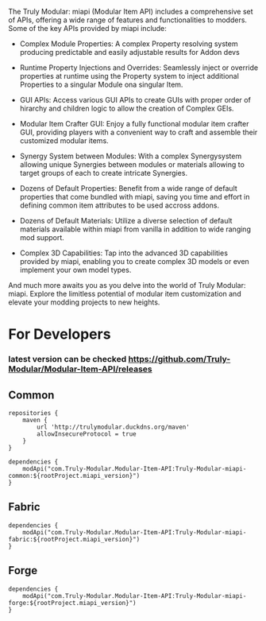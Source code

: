 The Truly Modular: miapi (Modular Item API) includes a comprehensive set of APIs, offering a wide range of features and functionalities to modders. Some of the key APIs provided by miapi include:

- Complex Module Properties: A complex Property resolving system producing predictable and easily adjustable results for Addon devs

- Runtime Property Injections and Overrides: Seamlessly inject or override properties at runtime using the Property system to inject additional Properties to a singular Module ona singular Item.

- GUI APIs: Access various GUI APIs to create GUIs with proper order of hirarchy and children logic to allow the creation of Complex GEIs.

- Modular Item Crafter GUI: Enjoy a fully functional modular item crafter GUI, providing players with a convenient way to craft and assemble their customized modular items.

- Synergy System between Modules: With a complex Synergysystem allowing unique Synergies between modules or materials allowing to target groups of each to create intricate Synergies.

- Dozens of Default Properties: Benefit from a wide range of default properties that come bundled with miapi, saving you time and effort in defining common item attributes to be used accross addons.

- Dozens of Default Materials: Utilize a diverse selection of default materials available within miapi from vanilla in addition to wide ranging mod support.

- Complex 3D Capabilities: Tap into the advanced 3D capabilities provided by miapi, enabling you to create complex 3D models or even implement your own model types.

And much more awaits you as you delve into the world of Truly Modular: miapi. Explore the limitless potential of modular item customization and elevate your modding projects to new heights.

# For Developers
### latest version can be checked https://github.com/Truly-Modular/Modular-Item-API/releases
## Common
```
repositories {
    maven {
        url 'http://trulymodular.duckdns.org/maven'
        allowInsecureProtocol = true
    }
}
```
```
dependencies {
    modApi("com.Truly-Modular.Modular-Item-API:Truly-Modular-miapi-common:${rootProject.miapi_version}")
}
```
## Fabric
```
dependencies {
    modApi("com.Truly-Modular.Modular-Item-API:Truly-Modular-miapi-fabric:${rootProject.miapi_version}")
}
```
## Forge
```
dependencies {
    modApi("com.Truly-Modular.Modular-Item-API:Truly-Modular-miapi-forge:${rootProject.miapi_version}")
}
```
